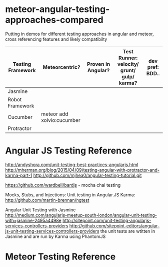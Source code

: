 # meteor-angular-testing-approaches-compared
Putting in demos for different testing approaches in angular and meteor, cross referencing features and likely compatibilty


| Testing Framework  | Meteorcentric? | Proven in Angular? | Test Runner: velocity/ grunt/ gulp/ karma? | dev pref: BDD.. |
| ------------- | ------------- | --------------|---------------|------------|
| Jasmine |  |
| Robot Framework  |   ||
| Cucumber | meteor add xolvio:cucumber |
| Protractor | 




# Angular JS Testing Reference

http://andyshora.com/unit-testing-best-practices-angularjs.html
http://mherman.org/blog/2015/04/09/testing-angular-with-protractor-and-karma-part-1
  http://github.com/mjhea0/angular-testing-tutorial.git
  
https://github.com/wardbell/bardjs - mocha chai testing

Mocks, Stubs, and Injections: Unit testing in Angular.JS
  Karma: http://github.com/martin-brennan/ngtest
  
Angular Unit Testing with Jasmine  
   http://medium.com/angularjs-meetup-south-london/angular-unit-testing-with=jasmine-2495a4498e
   http://sitepoint.com/unit-testing-angularjs-services-controllers-providers
   http://github.com/sitepoint-editors/angular-js-unit-testing-services-controllers-providers 
    the unit tests are wtitten in Jasmine and are run by Karma using PhantomJS
   
# Meteor Testing Reference

